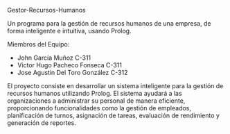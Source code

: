 Gestor-Recursos-Humanos

Un programa para la gestión de recursos humanos de una empresa, de forma inteligente e intuitiva, usando Prolog.

Miembros del Equipo:  
  - John García Muñoz C-311
  - Victor Hugo Pacheco Fonseca C-311
  - Jose Agustin Del Toro González C-312

El proyecto consiste en desarrollar un sistema inteligente para la gestión de
recursos humanos utilizando Prolog. El sistema ayudará a las organizaciones
a administrar su personal de manera eficiente, proporcionando funcionalidades
como la gestión de empleados, planificación de turnos, asignación de tareas,
evaluación de rendimiento y generación de reportes.
